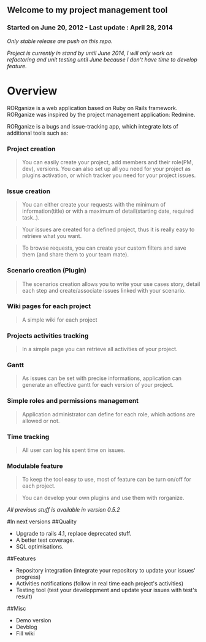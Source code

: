 ## Welcome to my project management tool
### Started on June 20, 2012 - Last update : April 28, 2014
_Only stable release are push on this repo._

_Project is currently in stand by until June 2014, I will only work on refactoring and unit testing until June because I don't have time to develop feature._


# Overview

RORganize is a web application based on Ruby on Rails framework.
RORganize was inspired by the project management application: Redmine.

RORganize is a bugs and issue-tracking app, which integrate lots of additional tools such as:

### Project creation
>You can easily create your project, add members and their role(PM, dev), versions. You can also set up all you need for your project as plugins activation, or which tracker you need for your project issues.
	
### Issue creation
>You can either create your requests with the minimum of information(title) or with a maximum of detail(starting date, required task..).

>Your issues are created for a defined project, thus it is really easy to retrieve what you want. 

>To browse requests, you can create your custom filters and save them (and share them to your team mate).
	
### Scenario creation (Plugin)
>The scenarios creation allows you to write your use cases story, detail each step and create/associate issues linked with your scenario. 
	
### Wiki pages for each project
>A simple wiki for each project
	
### Projects activities tracking
>In a simple page you can retrieve all activities of your project. 
	
### Gantt
>As issues can be set with precise informations, application can generate an effective gantt for each version of your project.
	
### Simple roles and permissions management 
>Application administrator can define for each role, which actions are allowed or not.
	
### Time tracking 
>All user can log his spent time on issues.

### Modulable feature
>To keep the tool easy to use, most of feature can be turn on/off for each project.

>You can develop your own plugins and use them with rorganize.
	
_All previous stuff is available in version 0.5.2_	
	
#In next versions
##Quality
* Upgrade to rails 4.1, replace deprecated stuff.
* A better test coverage.
* SQL optimisations.

##Features
* Repository integration (integrate your repository to update your issues' progress)
* Activities notifications (follow in real time each project's activities)
* Testing tool (test your developpment and update your issues with test's result)

##Misc
* Demo version
* Devblog
* Fill wiki


